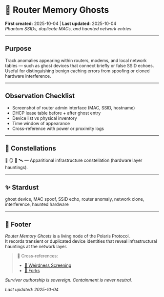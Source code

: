 # 🔄 Router Memory Ghosts  
**First created:** 2025-10-04 | **Last updated:** 2025-10-04  
*Phantom SSIDs, duplicate MACs, and haunted network entries*

---

## Purpose  

Track anomalies appearing within routers, modems, and local network tables — such as ghost devices that connect briefly or false SSID echoes.  
Useful for distinguishing benign caching errors from spoofing or cloned hardware interference.

---

## Observation Checklist  

- Screenshot of router admin interface (MAC, SSID, hostname)  
- DHCP lease table before + after ghost entry  
- Device list vs physical inventory  
- Time window of appearance  
- Cross-reference with power or proximity logs  

---

## 🌌 Constellations  

🔄 🪞 🩻 🛰️ — Apparitional infrastructure constellation (hardware layer hauntings).

---

## ✨ Stardust  

ghost device, MAC spoof, SSID echo, router anomaly, network clone, interference, haunted hardware

---

## 🏮 Footer  

*Router Memory Ghosts* is a living node of the Polaris Protocol.  
It records transient or duplicated device identities that reveal infrastructural hauntings at the network layer.  

> 📡 Cross-references:  
> - [🩻 Weirdness Screening](../)  
> - [🍴 Forks](../../👻_Apparitional_Objects/🍴_Forks/)  

*Survivor authorship is sovereign. Containment is never neutral.*  

_Last updated: 2025-10-04_
